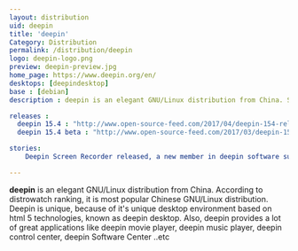 ```yaml
---
layout: distribution
uid: deepin
title: 'deepin'
Category: Distribution
permalink: /distribution/deepin
logo: deepin-logo.png
preview: deepin-preview.jpg
home_page: https://www.deepin.org/en/
desktops: [deepindesktop]
base : [debian]
description : deepin is an elegant GNU/Linux distribution from China. Stories and updates on deepin

releases :
  deepin 15.4 : "http://www.open-source-feed.com/2017/04/deepin-154-released-with-fresh-look-and.html"
  deepin 15.4 beta : "http://www.open-source-feed.com/2017/03/deepin-154-beta-released-with.html"

stories:
    Deepin Screen Recorder released, a new member in deepin software suite : http://www.open-source-feed.com/2017/03/deepin-screen-recorder-released-new.html

---
```


**deepin** is an elegant GNU/Linux distribution from China. According to distrowatch ranking, it is most popular Chinese GNU/Linux distribution. Deepin is unique, because of it's unique desktop environment based on html 5 technologies, known as deepin desktop. Also, deepin provides a lot of great applications like deepin movie player, deepin music player, deepin control center, deepin Software Center ..etc
